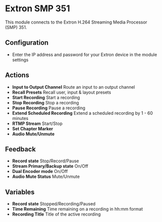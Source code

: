 # Extron SMP 351

This module connects to the Extron H.264 Streaming Media Processor (SMP) 351.

## Configuration

- Enter the IP address and password for your Extron device in the module settings

## Actions

- **Input to Output Channel** Route an input to an output channel
- **Recall Presets** Recall user, input & layout presets
- **Start Recording** Start a recording
- **Stop Recording** Stop a recording
- **Pause Recording** Pause a recording
- **Extend Scheduled Recording** Extend a scheduled recording by 1 - 60 minutes
- **RTMP Stream** Start/Stop
- **Set Chapter Marker**
- **Audio Mute/Unmute**

## Feedback

- **Record state** Stop/Record/Pause
- **Stream Primary/Backup state** On/Off
- **Dual Encoder mode** On/Off
- **Audio Mute Status** Mute/Unmute

## Variables

- **Record state** Stopped/Recording/Paused
- **Time Remaining** Time remaining on a recording in hh:mm format
- **Recording Title** Title of the active recording
